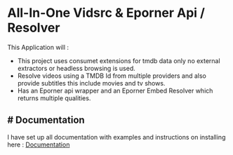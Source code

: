 # All-In-One Vidsrc & Eporner Api / Resolver

This Application will :

- This project uses consumet extensions for tmdb data only no external extractors or headless browsing is used.
- Resolve videos using a TMDB Id from multiple providers and also provide subtitles this include movies and tv shows.
- Has an Eporner api wrapper and an Eporner Embed Resolver which returns multiple qualities.

## # Documentation

I have set up all documentation with examples and instructions on installing here : [Documentation](https://aio-streamsource.ddns.me/)